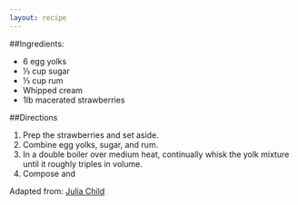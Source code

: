 ```yaml
---
layout: recipe
---
```


##Ingredients: 
- 6 egg yolks
- &#8531; cup sugar
- &#8531; cup rum
- Whipped cream
- 1lb macerated strawberries
	
##Directions
1. Prep the strawberries and set aside.
2. Combine egg yolks, sugar, and rum.
3. In a double boiler over medium heat, continually whisk the yolk mixture until it roughly triples in volume.
4. Compose and

Adapted from: [Julia Child](http://www.epicurious.com/recipes/food/views/sabayon-with-strawberries-105472)